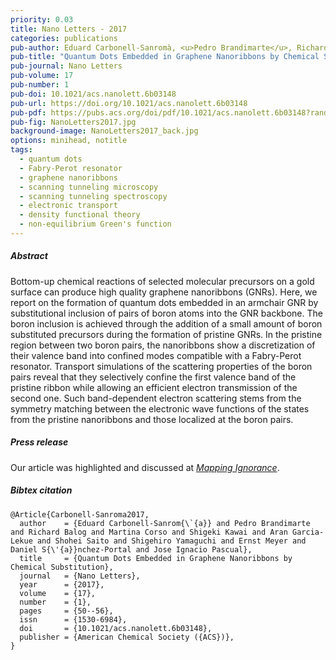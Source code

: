 ```yaml
---
priority: 0.03
title: Nano Letters - 2017
categories: publications
pub-author: Eduard Carbonell-Sanromà, <u>Pedro Brandimarte</u>, Richard Balog, Martina Corso, Shigeki Kawai, Aran Garcia-Lekue, Shohei Saito, Shigehiro Yamaguchi, Ernst Meyer, Daniel Sánchez-Portal, and Jose Ignacio Pascual
pub-title: "Quantum Dots Embedded in Graphene Nanoribbons by Chemical Substitution"
pub-journal: Nano Letters
pub-volume: 17
pub-number: 1
pub-doi: 10.1021/acs.nanolett.6b03148
pub-url: https://doi.org/10.1021/acs.nanolett.6b03148
pub-pdf: https://pubs.acs.org/doi/pdf/10.1021/acs.nanolett.6b03148?rand=cifvufgv
pub-fig: NanoLetters2017.jpg
background-image: NanoLetters2017_back.jpg
options: minihead, notitle
tags:
  - quantum dots
  - Fabry-Perot resonator
  - graphene nanoribbons
  - scanning tunneling microscopy
  - scanning tunneling spectroscopy
  - electronic transport
  - density functional theory
  - non-equilibrium Green's function
---
```


##### Abstract

Bottom-up chemical reactions of selected molecular precursors on a gold surface can produce high quality graphene nanoribbons (GNRs).
Here, we report on the formation of quantum dots embedded in an armchair GNR by substitutional inclusion of pairs of boron atoms into the GNR backbone.
The boron inclusion is achieved through the addition of a small amount of boron substituted precursors during the formation of pristine GNRs.
In the pristine region between two boron pairs, the nanoribbons show a discretization of their valence band into confined modes compatible with a Fabry-Perot resonator.
Transport simulations of the scattering properties of the boron pairs reveal that they selectively confine the first valence band of the pristine ribbon while allowing an efficient electron transmission of the second one.
Such band-dependent electron scattering stems from the symmetry matching between the electronic wave functions of the states from the pristine nanoribbons and those localized at the boron pairs.

##### Press release <a target="_blank" href="https://twitter.com/MapIgnorance/status/842390464133246976"><span class="icon fa-twitter fa-lg style1"></span></a>

Our article was highlighted and discussed at [*Mapping Ignorance*](https://mappingignorance.org/2017/03/16/quantum-dots-embedded-graphene-nanoribbons/).

##### Bibtex citation

```
@Article{Carbonell-Sanroma2017,
  author    = {Eduard Carbonell-Sanrom{\`{a}} and Pedro Brandimarte and Richard Balog and Martina Corso and Shigeki Kawai and Aran Garcia-Lekue and Shohei Saito and Shigehiro Yamaguchi and Ernst Meyer and Daniel S{\'{a}}nchez-Portal and Jose Ignacio Pascual},
  title     = {Quantum Dots Embedded in Graphene Nanoribbons by Chemical Substitution},
  journal   = {Nano Letters},
  year      = {2017},
  volume    = {17},
  number    = {1},
  pages     = {50--56},
  issn      = {1530-6984},
  doi       = {10.1021/acs.nanolett.6b03148},
  publisher = {American Chemical Society ({ACS})},
}
```
